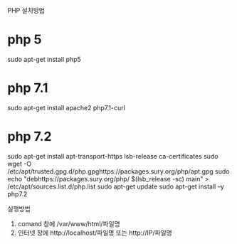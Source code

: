 PHP 설치방법

# php 5
sudo apt-get install php5

# php 7.1
sudo apt-get install apache2 php7.1-curl	

# php 7.2
sudo apt-get install apt-transport-https lsb-release ca-certificates
sudo wget -O /etc/apt/trusted.gpg.d/php.gpghttps://packages.sury.org/php/apt.gpg
sudo echo "debhttps://packages.sury.org/php/ $(lsb_release -sc) main" > /etc/apt/sources.list.d/php.list
sudo apt-get update
sudo apt-get install –y php7.2

실행방법 

1) comand 창에 /var/www/html/파일명
2) 인터넷 창에 http://localhost/파일명 또는 http://IP/파일명

